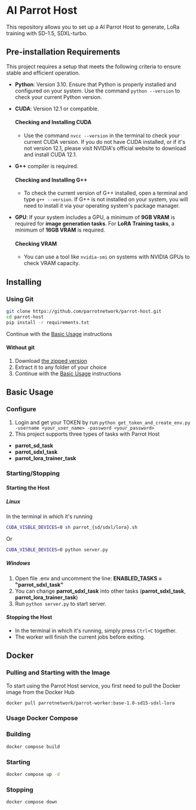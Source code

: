 
# AI Parrot Host
This repository allows you to set up a AI Parrot Host to generate, LoRa training with SD-1.5, SDXL-turbo.



## Pre-installation Requirements
This project requires a setup that meets the following criteria to ensure stable and efficient operation.


- **Python**: Version 3.10. Ensure that Python is properly installed and configured on your system. Use the command `python --version` to check your current Python version.

- **CUDA**: Version 12.1 or compatible. 

  #### Checking and Installing CUDA
  - Use the command `nvcc --version` in the terminal to check your current CUDA version. If you do not have CUDA installed, or if it's not version 12.1, please visit NVIDIA's official website to download and install CUDA 12.1.

- **G++** compiler is required. 
  
  #### Checking and Installing G++
  - To check the current version of G++ installed, open a terminal and type `g++ --version`. If G++ is not installed on your system, you will need to install it via your operating system's package manager.

- **GPU**: If your system includes a GPU, a minimum of **9GB VRAM** is required for **image generation tasks**. For **LoRA Training tasks**, a minimum of **16GB VRAM** is required.

  #### Checking VRAM
  - You can use a tool like `nvidia-smi` on systems with NVIDIA GPUs to check VRAM capacity.


## Installing

### Using Git

```bash
git clone https://github.com/parrotnetwork/parrot-host.git
cd parrot-host
pip install -r requirements.txt
```
Continue with the [Basic Usage](#Basic-Usage) instructions

#### Without git

1. Download [the zipped version](https://github.com/parrotnetwork/parrot-host/archive/refs/heads/main.zip)
2. Extract it to any folder of your choice
3. Continue with the [Basic Usage](#Basic-Usage) instructions

## Basic Usage

### Configure 

1. Login and get your TOKEN by run `python get_token_and_create_env.py -username <your_user_name> -password <your_password>`  
1. This project supports three types of tasks with Parrot Host

- **parrot_sd_task**
- **parrot_sdxl_task**
- **parrot_lora_trainer_task**

### Starting/Stopping

#### Starting the Host
#####  Linux

In the terminal in which it's running

```bash
CUDA_VISBLE_DEVICES=0 sh parrot_{sd/sdxl/lora}.sh
```
Or
```bash
CUDA_VISBLE_DEVICES=0 python server.py
```
#####  Windows
1. Open file .env and uncomment the line: **ENABLED_TASKS = "parrot_sdxl_task"**
2. You can change **parrot_sdxl_task** into other tasks (**parrot_sdxl_task**, **parrot_lora_trainer_task**)
3. Run `python server.py` to start server.
#### Stopping the Host

* In the terminal in which it's running, simply press `Ctrl+C` together.
* The worker will finish the current jobs before exiting.


## Docker

### Pulling and Starting with the Image

To start using the Parrot Host service, you first need to pull the Docker image from the Docker Hub

```bash
docker pull parrotnetwork/parrot-worker:base-1.0-sd15-sdxl-lora
```

### Usage Docker Compose

### Building
```bash
docker compose build
```

### Starting
```bash
docker compose up -d
```

### Stopping
```bash
docker compose down
```
